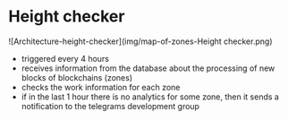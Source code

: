 # Height checker

![Architecture-height-checker](img/map-of-zones-Height checker.png)

* triggered every 4 hours
* receives information from the database about the processing of new blocks of blockchains (zones)
* checks the work information for each zone
* if in the last 1 hour there is no analytics for some zone, then it sends a notification to the telegrams development group
